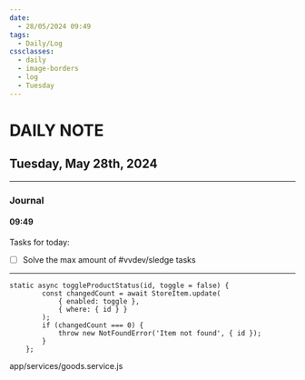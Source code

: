 ```yaml
---
date:
  - 28/05/2024 09:49
tags:
  - Daily/Log
cssclasses:
  - daily
  - image-borders
  - log
  - Tuesday
---
```

# DAILY NOTE
## Tuesday, May 28th, 2024
---
### Journal
#### 09:49
Tasks for today:
- [ ] Solve the max amount of #vvdev/sledge tasks


---

```
static async toggleProductStatus(id, toggle = false) {
        const changedCount = await StoreItem.update(
            { enabled: toggle },
            { where: { id } }
        );
        if (changedCount === 0) {
            throw new NotFoundError('Item not found', { id });
        }
    };
```
app/services/goods.service.js